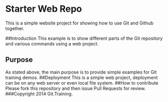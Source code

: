# Starter Web Repo

This is a simple website project for showing how to use Git and Github together.

##Introduction
This example is to show different parts of the Git repository and various commands using a web project.
## Purpose
As stated above, the main purpose is to provide simple examples for Git training demos.
##Deployment
This is a simple web project, deployment can be on any web server or even local file system.
##How to contribute
Please fork this repository and then issue Pull Requests for review.
###Copyright
2014 Git.Training.

